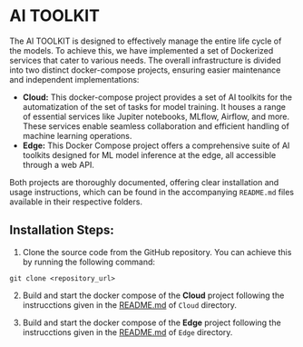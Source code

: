 # AI TOOLKIT

The AI TOOLKIT is designed to effectively manage the entire life cycle of the models. To achieve this, we have implemented a set of Dockerized services that cater to various needs. The overall infrastructure is divided into two distinct docker-compose projects, ensuring easier maintenance and independent implementations:

* **Cloud:** This docker-compose project provides a set of AI toolkits for the automatization of the set of tasks for model training. It houses a range of essential services like Jupiter notebooks, MLflow, Airflow, and more. These services enable seamless collaboration and efficient handling of machine learning operations.
* **Edge:** This Docker Compose project offers a comprehensive suite of AI toolkits designed for ML model inference at the edge, all accessible through a web API.

Both projects are thoroughly documented, offering clear installation and usage instructions, which can be found in the accompanying `README.md` files available in their respective folders.

## Installation Steps:

1. Clone the source code from the GitHub repository. You can achieve this by running the following command:

```
git clone <repository_url>
```

2. Build and start the docker compose of the **Cloud** project following the instrucctions given in the [README.md](Cloud/README.md) of `Cloud` directory.

3. Build and start the docker compose of the **Edge** project following the instrucctions given in the [README.md](Edge/README.md) of `Edge` directory.